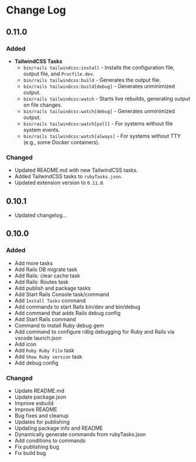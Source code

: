 # Change Log

## 0.11.0

### Added

- **TailwindCSS Tasks**
  - `bin/rails tailwindcss:install` - Installs the configuration file, output file, and `Procfile.dev`.
  - `bin/rails tailwindcss:build` - Generates the output file.
  - `bin/rails tailwindcss:build[debug]` - Generates unminimized output.
  - `bin/rails tailwindcss:watch` - Starts live rebuilds, generating output on file changes.
  - `bin/rails tailwindcss:watch[debug]` - Generates unminimized output.
  - `bin/rails tailwindcss:watch[poll]` - For systems without file system events.
  - `bin/rails tailwindcss:watch[always]` - For systems without TTY (e.g., some Docker containers).

### Changed

- Updated README.md with new TailwindCSS tasks.
- Added TailwindCSS tasks to `rubyTasks.json`.
- Updated extension version to `0.11.0`.

## 0.10.1

- Updated changelog...

## 0.10.0

### Added

- Add more tasks
- Add Rails DB migrate task
- Add Rails: clear cache task
- Add Rails: Routes task
- Add publish and package tasks
- Add Start Rails Console task/command
- Add `Install Tasks` command
- Add commands to start Rails bin/dev and bin/debug
- Add command that adds Rails debug config
- Add Start Rails command
- Command to install Ruby debug gem
- Add command to configure rdbg debugging for Ruby and Rails via vscode launch.json
- Add icon
- Add `Ruby Ruby File` task
- Add `Show Ruby version` task
- Add debug config

### Changed

- Update README.md
- Update package.json
- Improve esbuild
- Improve README
- Bug fixes and cleanup
- Updates for publishing
- Updating package info and README
- Dynamically generate commands from rubyTasks.json
- Add conditions to commands
- Fix publishing bug
- Fix build bug
